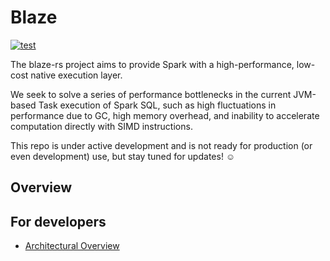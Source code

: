 <!---
  Licensed to the Apache Software Foundation (ASF) under one
  or more contributor license agreements.  See the NOTICE file
  distributed with this work for additional information
  regarding copyright ownership.  The ASF licenses this file
  to you under the Apache License, Version 2.0 (the
  "License"); you may not use this file except in compliance
  with the License.  You may obtain a copy of the License at

    http://www.apache.org/licenses/LICENSE-2.0

  Unless required by applicable law or agreed to in writing,
  software distributed under the License is distributed on an
  "AS IS" BASIS, WITHOUT WARRANTIES OR CONDITIONS OF ANY
  KIND, either express or implied.  See the License for the
  specific language governing permissions and limitations
  under the License.
-->

# Blaze

[![test](https://github.com/blaze-init/blaze-rs/actions/workflows/rust.yml/badge.svg)](https://github.com/blaze-init/blaze-rs/actions/workflows/rust.yml)
<!-- [![codecov](https://codecov.io/gh/blaze-init/blaze-rs/branch/master/graph/badge.svg?token=T0J6196MLB)](https://codecov.io/gh/blaze-init/blaze-rs) -->

The blaze-rs project aims to provide Spark with a high-performance, low-cost native execution layer.

We seek to solve a series of performance bottlenecks in the current JVM-based Task execution of Spark SQL,
such as high fluctuations in performance due to GC, high memory overhead, and inability to accelerate computation directly with SIMD instructions.

This repo is under active development and is not ready for production (or even development) use, but stay tuned for updates! ☺️


## Overview


## For developers

- [Architectural Overview](./dev/doc/architectural_overview.md)
